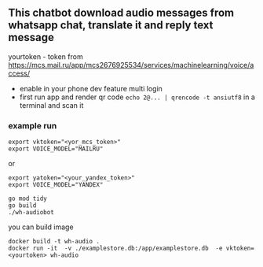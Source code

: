 ## This chatbot download audio messages from whatsapp chat, translate it and reply text message


yourtoken - token from https://mcs.mail.ru/app/mcs2676925534/services/machinelearning/voice/access/

* enable in your phone dev feature multi  login 
* first run app and render qr code `echo 2@... | qrencode -t ansiutf8` in a terminal  and scan it 

### example run 
```
export vktoken="<yor_mcs_token>"
export VOICE_MODEL="MAILRU" 
```

or 

```
export yatoken="<your_yandex_token>"
export VOICE_MODEL="YANDEX"
```

```
go mod tidy
go build
./wh-audiobot
```
you can build image 
```
docker build -t wh-audio . 
docker run -it  -v ./examplestore.db:/app/examplestore.db  -e vktoken=<yourtoken> wh-audio  
```
